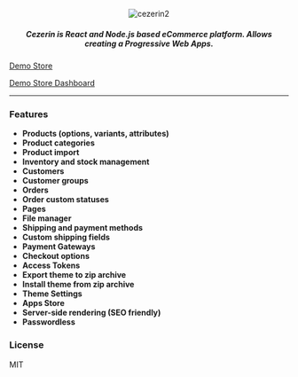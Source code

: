 <p align="center">
  <img src="https://cezerin.org/assets/images/shortcut.png" alt="cezerin2" />
</p>
<h5 align="center">
Cezerin is React and Node.js based eCommerce platform. Allows creating a Progressive Web Apps.
</h5>

[Demo Store](https://cezerin.net)

[Demo Store Dashboard](https://cezerin.net/admin)

---

### Features

- **Products (options, variants, attributes)**
- **Product categories**
- **Product import**
- **Inventory and stock management**
- **Customers**
- **Customer groups**
- **Orders**
- **Order custom statuses**
- **Pages**
- **File manager**
- **Shipping and payment methods**
- **Custom shipping fields**
- **Payment Gateways**
- **Checkout options**
- **Access Tokens**
- **Export theme to zip archive**
- **Install theme from zip archive**
- **Theme Settings**
- **Apps Store**
- **Server-side rendering (SEO friendly)**
- **Passwordless**

### License

MIT
